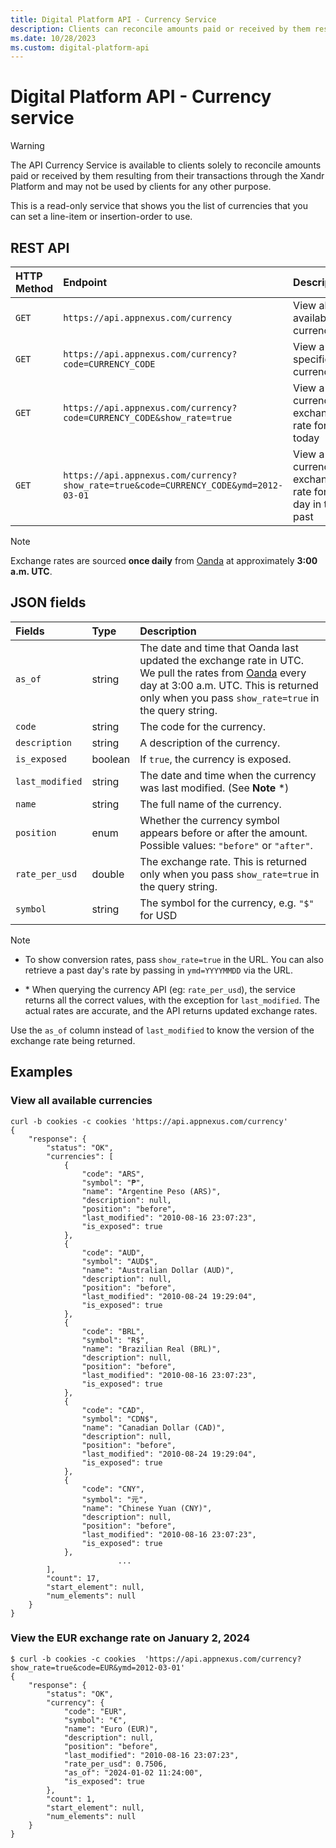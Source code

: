 ```yaml
---
title: Digital Platform API - Currency Service
description: Clients can reconcile amounts paid or received by them resulting from their transactions through the Xandr platform.
ms.date: 10/28/2023
ms.custom: digital-platform-api
---
```


# Digital Platform API - Currency service

> [!WARNING]
> The API Currency Service is available to clients solely to reconcile amounts paid or received by them resulting from their transactions through the Xandr Platform and may not be used by clients for any other purpose.

This is a read-only service that shows you the list of currencies that you can set a line-item or insertion-order to use.

## REST API

| HTTP Method | Endpoint | Description |
|:---|:---|:---|
| `GET` | `https://api.appnexus.com/currency` | View all available currencies |
| `GET` | `https://api.appnexus.com/currency?code=CURRENCY_CODE` | View a specific currency |
| `GET` | `https://api.appnexus.com/currency?code=CURRENCY_CODE&show_rate=true` | View a currency's exchange rate for today |
| `GET` | `https://api.appnexus.com/currency?show_rate=true&code=CURRENCY_CODE&ymd=2012-03-01` | View a currency's exchange rate for a day in the past |

> [!NOTE]
> Exchange rates are sourced **once daily** from [Oanda](https://www.oanda.com/) at approximately **3:00 a.m. UTC**.

## JSON fields

| Fields | Type | Description |
|:---|:---|:---|
| `as_of` | string | The date and time that Oanda last updated the exchange rate in UTC. We pull the rates from [Oanda](https://www.oanda.com/foreign-exchange-data-services/en/) every day at 3:00 a.m. UTC. This is returned only when you pass `show_rate=true` in the query string. |
| `code` | string | The code for the currency. |
| `description` | string | A description of the currency. |
| `is_exposed` | boolean | If `true`, the currency is exposed. |
| `last_modified` | string | The date and time when the currency was last modified. (See **Note** *) |
| `name` | string | The full name of the currency. |
| `position` | enum | Whether the currency symbol appears before or after the amount. Possible values: `"before"` or `"after"`. |
| `rate_per_usd` | double | The exchange rate. This is returned only when you pass `show_rate=true` in the query string. |
| `symbol` | string | The symbol for the currency, e.g. `"$"` for USD |

> [!NOTE]
> - To show conversion rates, pass `show_rate=true` in the URL. You can also retrieve a past day's rate by passing in `ymd=YYYYMMDD` via the URL.
>
> - \* When querying the currency API (eg: `rate_per_usd`), the service returns all the correct values, with the exception for `last_modified`. The actual rates are accurate, and the API returns updated exchange rates.
>
  > Use the `as_of` column instead of `last_modified` to know the version of the exchange rate being returned.

## Examples

### View all available currencies

```
curl -b cookies -c cookies 'https://api.appnexus.com/currency'
{
    "response": {
        "status": "OK",
        "currencies": [
            {
                "code": "ARS",
                "symbol": "₱",
                "name": "Argentine Peso (ARS)",
                "description": null,
                "position": "before",
                "last_modified": "2010-08-16 23:07:23",
                "is_exposed": true
            },
            {
                "code": "AUD",
                "symbol": "AUD$",
                "name": "Australian Dollar (AUD)",
                "description": null,
                "position": "before",
                "last_modified": "2010-08-24 19:29:04",
                "is_exposed": true
            },
            {
                "code": "BRL",
                "symbol": "R$",
                "name": "Brazilian Real (BRL)",
                "description": null,
                "position": "before",
                "last_modified": "2010-08-16 23:07:23",
                "is_exposed": true
            },
            {
                "code": "CAD",
                "symbol": "CDN$",
                "name": "Canadian Dollar (CAD)",
                "description": null,
                "position": "before",
                "last_modified": "2010-08-24 19:29:04",
                "is_exposed": true
            },
            {
                "code": "CNY",
                "symbol": "元",
                "name": "Chinese Yuan (CNY)",
                "description": null,
                "position": "before",
                "last_modified": "2010-08-16 23:07:23",
                "is_exposed": true
            },
                        ...
        ],
        "count": 17,
        "start_element": null,
        "num_elements": null
    }
}
```

### View the EUR exchange rate on January 2, 2024

```
$ curl -b cookies -c cookies  'https://api.appnexus.com/currency?show_rate=true&code=EUR&ymd=2012-03-01'
{
    "response": {
        "status": "OK",
        "currency": {
            "code": "EUR",
            "symbol": "€",
            "name": "Euro (EUR)",
            "description": null,
            "position": "before",
            "last_modified": "2010-08-16 23:07:23",
            "rate_per_usd": 0.7506,
            "as_of": "2024-01-02 11:24:00",
            "is_exposed": true
        },
        "count": 1,
        "start_element": null,
        "num_elements": null
    }
}
```

